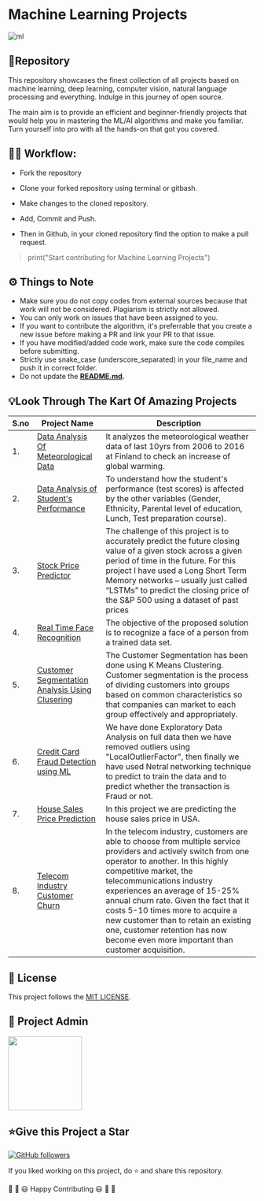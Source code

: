 # Machine Learning Projects
![ml](https://user-images.githubusercontent.com/77589822/120748265-1eb90780-c520-11eb-890b-ee5f1ace0f71.png)

<h2>📌Repository</h2>

This repository showcases the finest collection of all projects based on machine learning, deep learning, computer vision, natural language processing and everything. Indulge in this journey of open source.

The main aim is to provide an efficient and beginner-friendly projects that would help you in mastering the ML/AI algorithms and make you familiar. Turn yourself into pro with all the hands-on that got you covered.

<h2>👨‍💻 Workflow:</h2>

- Fork the repository

- Clone your forked repository using terminal or gitbash.

- Make changes to the cloned repository.

- Add, Commit and Push.

- Then in Github, in your cloned repository find the option to make a pull request.

> print("Start contributing for Machine Learning Projects")


<h2>⚙️ Things to Note</h2>

* Make sure you do not copy codes from external sources because that work will not be considered. Plagiarism is strictly not allowed.
* You can only work on issues that have been assigned to you.
* If you want to contribute the algorithm, it's preferrable that you create a new issue before making a PR and link your PR to that issue.
* If you have modified/added code work, make sure the code compiles before submitting.
* Strictly use snake_case (underscore_separated) in your file_name and push it in correct folder.
* Do not update the **[README.md](https://github.com/theanshulcode/Machine-Learning-Projects/blob/main/README.md).**

<h2>💡Look Through The Kart Of Amazing Projects</h2>

| S.no | Project Name | Description |
| --------------- | --------------- | --------------- |
|     1.    |  [Data Analysis Of Meteorological Data](https://github.com/prathimacode-hub/ML-ProjectKart/tree/main/Data%20Analysis%20of%20Meteorological%20Data)  |   It analyzes the meteorological weather data of last 10yrs from 2006 to 2016 at Finland to check an increase of global warming.   |
|     2.    |  [Data Analysis of Student's Performance](https://github.com/theanshulcode/Machine-Learning-Projects/tree/main/Data%20Analysis/Student's%20Performance)  |   To understand how the student's performance (test scores) is affected by the other variables (Gender, Ethnicity, Parental level of education, Lunch, Test preparation course).   |
|     3.    |  [Stock Price Predictor](https://github.com/theanshulcode/Machine-Learning-Projects/tree/main/Stock%20Price%20Predictor)  |   The challenge of this project is to accurately predict the future closing value of a given stock across a given period of time in the future. For this project I have used a Long Short Term Memory networks – usually just called “LSTMs” to predict the closing price of the S&P 500 using a dataset of past prices   |
|     4.    |  [Real Time Face Recognition](https://github.com/theanshulcode/Machine-Learning-Projects/tree/main/Real%20Time%20Face%20Recognition)  |  The objective of the proposed solution is to recognize a face of a person from a trained data set.     |
|     5.    |  [Customer Segmentation Analysis Using Clusering](https://github.com/theanshulcode/Machine-Learning-Projects/tree/main/Customer%20Segmentation%20Analysis)  |   The Customer Segmentation has been done using K Means Clustering. Customer segmentation is the process of dividing customers into groups based on common characteristics so that companies can market to each group effectively and appropriately.   |
|     6.    |  [Credit Card Fraud Detection using ML](https://github.com/theanshulcode/Machine-Learning-Projects/tree/main/Credit%20Card%20Fraud%20Detection%20using%20ML)  |   We have done Exploratory Data Analysis on full data then we have removed outliers using "LocalOutlierFactor", then finally we have used Netral networking technique to predict to train the data and to predict whether the transaction is Fraud or not.   |
|     7.    |  [House Sales Price Prediction](https://github.com/theanshulcode/Machine-Learning-Projects/tree/main/House%20Sales%20Price%20Prediction)  |   In this project we are predicting the house sales price in USA.    |
|     8.    |  [Telecom Industry Customer Churn](https://github.com/theanshulcode/Machine-Learning-Projects/tree/main/Telecom%20Industry%20Customer%20Churn)  |   In the telecom industry, customers are able to choose from multiple service providers and actively switch from one operator to another. In this highly competitive market, the telecommunications industry experiences an average of 15-25% annual churn rate. Given the fact that it costs 5-10 times more to acquire a new customer than to retain an existing one, customer retention has now become even more important than customer acquisition.   |


<h2>📝 License</h2>  

This project follows the [MIT LICENSE](https://github.com/theanshulcode/Machine-Learning-Projects/blob/main/LICENSE).


<h2>🙂 Project Admin</h2>

<a href="https://github.com/theanshulcode"><img src="https://github.com/theanshulcode/theanshulcode/blob/main/Anshul%20Photo.jpg" width=150px height=150px /></a>

<h2>⭐Give this Project a Star</h2>

[![GitHub followers](https://img.shields.io/github/followers/theanshulcode.svg?label=Follow%20@theanshulcode&style=social)](https://github.com/theanshulcode)  

If you liked working on this project, do ⭐ and share this repository.

🎉 🎊 😃 Happy Contributing 😃 🎊 🎉

